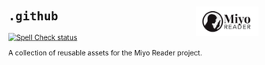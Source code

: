 <a href="https://miyo-reader.io/"><img align="right" src="https://raw.githubusercontent.com/miyo-reader/.github/main/logo/miyo-horizontal-1501x700.png" width="25%"></a>
`.github`
=========
[![Spell Check status](https://github.com/miyo-reader/.github/actions/workflows/spell-check-task.yml/badge.svg)](https://github.com/miyo-reader/.github/actions/workflows/spell-check-task.yml)

A collection of reusable assets for the Miyo Reader project.

